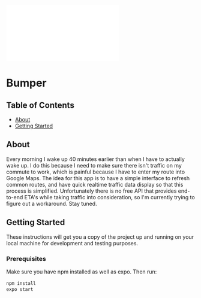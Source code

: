 ![ScreenShot](bumper.pdf)

# Bumper

## Table of Contents
+ [About](#about)
+ [Getting Started](#getting_started)

## About <a name = "about"></a>
Every morning I wake up 40 minutes earlier than when I have to actually wake up. I do this because I need to make sure there isn't traffic on my commute to work, which is painful because I have to enter my route into Google Maps. The idea for this app is to have a simple interface to refresh common routes, and have quick realtime traffic data display so that this process is simplified. Unfortunately there is no free API that provides end-to-end ETA's while taking traffic into consideration, so I'm currently trying to figure out a workaround. Stay tuned.

## Getting Started <a name = "getting_started"></a>
These instructions will get you a copy of the project up and running on your local machine for development and testing purposes.

### Prerequisites

Make sure you have npm installed as well as expo. Then run:

```
npm install
expo start
```
